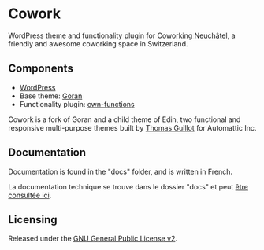 # Cowork #

WordPress theme and functionality plugin for [Coworking Neuchâtel](https://coworking-neuchatel.ch), a friendly and awesome coworking space in Switzerland.

## Components ##

* [WordPress](http://wordpress.org/)
* Base theme: [Goran](https://wordpress.org/themes/goran/)
* Functionality plugin: [cwn-functions](https://github.com/coworking-neuchatel/cwn-functions)

Cowork is a fork of Goran and a child theme of Edin, two functional and responsive multi-purpose themes built by [Thomas Guillot](https://thomasguillot.com/) for Automattic Inc.

## Documentation ##

Documentation is found in the "docs" folder, and is written in French.

La documentation technique se trouve dans le dossier "docs" et peut [être consultée ici](https://coworking-neuchatel.github.io/cowork15/).

## Licensing ##

Released under the [GNU General Public License v2](https://www.gnu.org/licenses/gpl-2.0.html).
